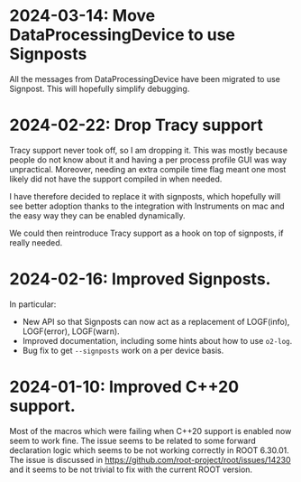 # 2024-03-14: Move DataProcessingDevice to use Signposts

All the messages from DataProcessingDevice have been migrated to use Signpost.
This will hopefully simplify debugging.

# 2024-02-22: Drop Tracy support

Tracy support never took off, so I am dropping it. This was mostly because people do not know about it and having a per process profile GUI was way unpractical. Moreover, needing an extra compile time flag meant one most likely did not have the support compiled in when needed.

I have therefore decided to replace it with signposts, which hopefully will see better adoption thanks
to the integration with Instruments on mac and the easy way they can be enabled dynamically.

We could then reintroduce Tracy support as a hook on top of signposts, if really needed.

# 2024-02-16: Improved Signposts.

In particular:

* New API so that Signposts can now act as a replacement of LOGF(info), LOGF(error), LOGF(warn).
* Improved documentation, including some hints about how to use `o2-log`.
* Bug fix to get `--signposts` work on a per device basis.

# 2024-01-10: Improved C++20 support.

Most of the macros which were failing when C++20 support is enabled now seem to work fine. The issue seems to be related to
some forward declaration logic which seems to be not working correctly in
ROOT 6.30.01. The issue is discussed in <https://github.com/root-project/root/issues/14230> and it seems to be not trivial to fix with the current ROOT version.
